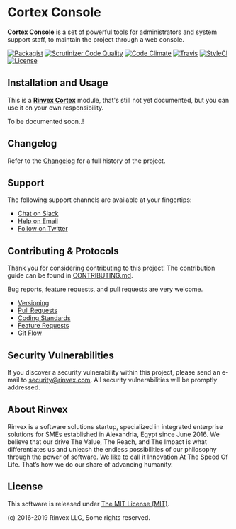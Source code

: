 # Cortex Console

**Cortex Console** is a set of powerful tools for administrators and system support staff, to maintain the project through a web console.

[![Packagist](https://img.shields.io/packagist/v/cortex/console.svg?label=Packagist&style=flat-square)](https://packagist.org/packages/cortex/console)
[![Scrutinizer Code Quality](https://img.shields.io/scrutinizer/g/rinvex/cortex-console.svg?label=Scrutinizer&style=flat-square)](https://scrutinizer-ci.com/g/rinvex/cortex-console/)
[![Code Climate](https://img.shields.io/codeclimate/github/rinvex/cortex-console.svg?label=CodeClimate&style=flat-square)](https://codeclimate.com/github/rinvex/cortex-console)
[![Travis](https://img.shields.io/travis/rinvex/cortex-console.svg?label=TravisCI&style=flat-square)](https://travis-ci.org/rinvex/cortex-console)
[![StyleCI](https://styleci.io/repos/99706187/shield)](https://styleci.io/repos/99706187)
[![License](https://img.shields.io/packagist/l/cortex/console.svg?label=License&style=flat-square)](https://github.com/rinvex/cortex-console/blob/develop/LICENSE)


## Installation and Usage

This is a **[Rinvex Cortex](https://github.com/rinvex/cortex)** module, that's still not yet documented, but you can use it on your own responsibility.

To be documented soon..!


## Changelog

Refer to the [Changelog](CHANGELOG.md) for a full history of the project.


## Support

The following support channels are available at your fingertips:

- [Chat on Slack](https://bit.ly/rinvex-slack)
- [Help on Email](mailto:help@rinvex.com)
- [Follow on Twitter](https://twitter.com/rinvex)


## Contributing & Protocols

Thank you for considering contributing to this project! The contribution guide can be found in [CONTRIBUTING.md](CONTRIBUTING.md).

Bug reports, feature requests, and pull requests are very welcome.

- [Versioning](CONTRIBUTING.md#versioning)
- [Pull Requests](CONTRIBUTING.md#pull-requests)
- [Coding Standards](CONTRIBUTING.md#coding-standards)
- [Feature Requests](CONTRIBUTING.md#feature-requests)
- [Git Flow](CONTRIBUTING.md#git-flow)


## Security Vulnerabilities

If you discover a security vulnerability within this project, please send an e-mail to [security@rinvex.com](security@rinvex.com). All security vulnerabilities will be promptly addressed.


## About Rinvex

Rinvex is a software solutions startup, specialized in integrated enterprise solutions for SMEs established in Alexandria, Egypt since June 2016. We believe that our drive The Value, The Reach, and The Impact is what differentiates us and unleash the endless possibilities of our philosophy through the power of software. We like to call it Innovation At The Speed Of Life. That’s how we do our share of advancing humanity.


## License

This software is released under [The MIT License (MIT)](LICENSE).

(c) 2016-2019 Rinvex LLC, Some rights reserved.
